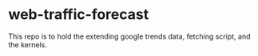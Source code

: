 # web-traffic-forecast
This repo is to hold the extending google trends data, fetching script, and the kernels.
